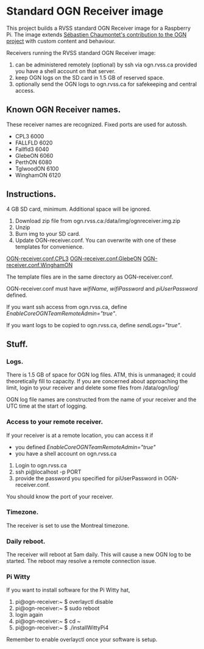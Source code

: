 # Standard OGN Receiver image

This project builds a RVSS standard OGN Receiver image for a Raspberry Pi. The image extends [Sébastien Chaumontet's contribution to the OGN project](http://wiki.glidernet.org/downloads) with custom content and behaviour.

Receivers running the RVSS standard OGN Receiver image:

 1. can be administered remotely (optional) by ssh via ogn.rvss.ca provided you have a shell account on that server.
 1. keep OGN logs on the SD card in 1.5 GB of reserved space.
 1. optionally send the OGN logs to ogn.rvss.ca for safekeeping and central access.

## Known OGN Receiver names.

These receiver names are recognized. Fixed ports are used for autossh.

 * CPL3		6000
 * FALLFLD	6020
 * Fallfld3	6040
 * GlebeON	6060
 * PerthON	6080
 * TglwoodON	6100
 * WinghamON	6120

## Instructions.

4 GB SD card, minimum. Additional space will be ignored.

 1. Download zip file from ogn.rvss.ca:/data/img/ognreceiver.img.zip
 1. Unzip
 1. Burn img to your SD card.
 1. Update OGN-receiver.conf. You can overwrite with one of these templates for convenience.

[OGN-receiver.conf.CPL3](../p1/OGN-receiver.conf.CPL3) [OGN-receiver.conf.GlebeON](../p1/OGN-receiver.conf.GlebeON) [OGN-receiver.conf.WinghamON](../p1/OGN-receiver.conf.WinghamON)


The template files are in the same directory as OGN-receiver.conf.

OGN-receiver.conf must have _wifiName, wifiPassword_ and _piUserPassword_ defined.

If you want ssh access from ogn.rvss.ca, define _EnableCoreOGNTeamRemoteAdmin="true"_.

If you want logs to be copied to ogn.rvss.ca, define _sendLogs="true"_.

## Stuff.

### Logs.

There is 1.5 GB of space for OGN log files. ATM, this is unmanaged; it could theoretically fill to capacity. If you are concerned about approaching the limit, login to your receiver and delete some files from /data/ogn/log/

OGN log file names are constructed from the name of your receiver and the UTC time at the start of logging.

### Access to your remote receiver.

If your receiver is at a remote location, you can access it if
 - you defined _EnableCoreOGNTeamRemoteAdmin="true"_
 - you have a shell account on ogn.rvss.ca



 1. Login to ogn.rvss.ca
 1. ssh pi@localhost -p PORT
 1. provide the password you specified for piUserPassword in OGN-receiver.conf.

You should know the port of your receiver.

### Timezone.

The receiver is set to use the Montreal timezone.

### Daily reboot.

The receiver will reboot at 5am daily. This will cause a new OGN log to be started. The reboot may resolve a remote connection issue.

### Pi Witty

If you want to install software for the Pi Witty hat, 

 1. pi@ogn-receiver:~ $ overlayctl disable
 1. pi@ogn-receiver:~ $ sudo reboot
 1. login again
 1. pi@ogn-receiver:~ $ cd ~
 1. pi@ogn-receiver:~ $ ./installWittyPi4

Remember to enable overlayctl once your software is setup.
